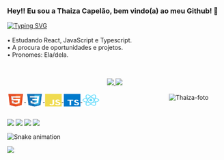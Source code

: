### Hey!! Eu sou a Thaiza Capelão, bem vindo(a) ao meu Github! 🦊

[![Typing SVG](https://readme-typing-svg.herokuapp.com?font=Pacifico&size=25&color=FF945E&lines=Programadora+Front-end)](https://git.io/typing-svg)
<br><br>
• Estudando React, JavaScript e Typescript.
<br>
• A procura de oportunidades e projetos.
<br>
• Pronomes: Ela/dela.

##
<br>

<div align="center">
  <a href="https://github.com/thaizacapelao">
  <img height="180em" src="https://github-readme-stats.vercel.app/api?username=thaizacapelao&show_icons=true&theme=dracula&include_all_commits=true&count_private=true"/>
  <img height="180em" src="https://github-readme-stats.vercel.app/api/top-langs/?username=thaizacapelao&layout=compact&langs_count=7&theme=dracula"/>
</div>
  
<div style="display: inline_block"><br>
  <img align="center" alt="Thaiza-HTML" height="30" width="40" src="https://raw.githubusercontent.com/devicons/devicon/master/icons/html5/html5-original.svg">
  <img align="center" alt="Thaiza-CSS" height="30" width="40" src="https://raw.githubusercontent.com/devicons/devicon/master/icons/css3/css3-original.svg">
  <img align="center" alt="Thaiza-Js" height="30" width="40" src="https://raw.githubusercontent.com/devicons/devicon/master/icons/javascript/javascript-plain.svg">
  <img align="center" alt="Thaiza-Ts" height="30" width="40" src="https://raw.githubusercontent.com/devicons/devicon/master/icons/typescript/typescript-plain.svg">
  <img align="center" alt="Thaiza-React" height="30" width="40" src="https://raw.githubusercontent.com/devicons/devicon/master/icons/react/react-original.svg">
  <img align="right" alt="" height="150" style="border-radius:50px;" src=https://i.picasion.com/pic92/bdb5c773fd0616a83207976ddd03f86f.gif">
<a href="#"><img align="right" alt="Thaiza-foto";" src="https://i.picasion.com/pic92/bdb5c773fd0616a83207976ddd03f86f.gif" width="125" height="125" border="0" alt="#"/></a><br /><a href="#"></a>
  </div>
                                                                                                                                                   
  
  ##
  
 <div> 
<a href = "mailto:thaizacapelaoco@gmail.com"><img src="https://img.shields.io/badge/-Gmail-%23333?style=for-the-badge&logo=gmail&logoColor=white" target="_blank"></a>
<a href="https://www.linkedin.com/in/thaiza-capelao-383196234/" target="_blank"><img src="https://img.shields.io/badge/-LinkedIn-%230077B5?style=for-the-badge&logo=linkedin&logoColor=white" target="_blank"></a> 
<a href="https://www.instagram.com/thaizacapelao/" target="_blank"><img src="https://img.shields.io/badge/-Instagram-%23E4405F?style=for-the-badge&logo=instagram&logoColor=white" target="_blank"></a>
 	<a href="https://www.twitch.tv/kitsuneaya" target="_blank"><img src="https://img.shields.io/badge/Twitch-9146FF?style=for-the-badge&logo=twitch&logoColor=white" target="_blank"></a>
  
 ![Snake animation](https://github.com/thaizacapelao/thaizacapelao/blob/output/github-contribution-grid-snake.svg)
  
 ![](https://komarev.com/ghpvc/?username=thaizacapelao&color=green)
  
  </div>
 
</div>
